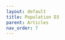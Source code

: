 ```yaml
---
layout: default
title: Population D3
parent: Articles
nav_order: 7
---
```


<style>

svg {
  font: 10px sans-serif;
}

.y.axis path {
  display: none;
}

.y.axis line {
  stroke: #fff;
  stroke-opacity: .2;
  shape-rendering: crispEdges;
}

.y.axis .zero line {
  stroke: #000;
  stroke-opacity: 1;
}

.title {
  font: 300 78px Helvetica Neue;
  fill: #666;
}

.birthyear,
.age {
  text-anchor: middle;
}

.birthyear {
  fill: #fff;
}

rect {
  fill-opacity: .6;
  fill: #e377c2;
}

rect:first-child {
  fill: #1f77b4;
}

</style>
<body>
<script src="//d3js.org/d3.v3.min.js"></script>
<script>

var margin = {top: 20, right: 40, bottom: 30, left: 20},
    width = 960 - margin.left - margin.right,
    height = 500 - margin.top - margin.bottom,
    barWidth = Math.floor(width / 19) - 1;

var x = d3.scale.linear()
    .range([barWidth / 2, width - barWidth / 2]);

var y = d3.scale.linear()
    .range([height, 0]);

var yAxis = d3.svg.axis()
    .scale(y)
    .orient("right")
    .tickSize(-width)
    .tickFormat(function(d) { return Math.round(d / 1e6) + "M"; });

// An SVG element with a bottom-right origin.
var svg = d3.select("body").append("svg")
    .attr("width", width + margin.left + margin.right)
    .attr("height", height + margin.top + margin.bottom)
  .append("g")
    .attr("transform", "translate(" + margin.left + "," + margin.top + ")");

// A sliding container to hold the bars by birthyear.
var birthyears = svg.append("g")
    .attr("class", "birthyears");

// A label for the current year.
var title = svg.append("text")
    .attr("class", "title")
    .attr("dy", ".71em")
    .text(2000);

d3.csv("population.csv", function(error, data) {

  // Convert strings to numbers.
  data.forEach(function(d) {
    d.people = +d.people;
    d.year = +d.year;
    d.age = +d.age;
  });

  // Compute the extent of the data set in age and years.
  var age1 = d3.max(data, function(d) { return d.age; }),
      year0 = d3.min(data, function(d) { return d.year; }),
      year1 = d3.max(data, function(d) { return d.year; }),
      year = year1;

  // Update the scale domains.
  x.domain([year1 - age1, year1]);
  y.domain([0, d3.max(data, function(d) { return d.people; })]);

  // Produce a map from year and birthyear to [male, female].
  data = d3.nest()
      .key(function(d) { return d.year; })
      .key(function(d) { return d.year - d.age; })
      .rollup(function(v) { return v.map(function(d) { return d.people; }); })
      .map(data);

  // Add an axis to show the population values.
  svg.append("g")
      .attr("class", "y axis")
      .attr("transform", "translate(" + width + ",0)")
      .call(yAxis)
    .selectAll("g")
    .filter(function(value) { return !value; })
      .classed("zero", true);

  // Add labeled rects for each birthyear (so that no enter or exit is required).
  var birthyear = birthyears.selectAll(".birthyear")
      .data(d3.range(year0 - age1, year1 + 1, 5))
    .enter().append("g")
      .attr("class", "birthyear")
      .attr("transform", function(birthyear) { return "translate(" + x(birthyear) + ",0)"; });

  birthyear.selectAll("rect")
      .data(function(birthyear) { return data[year][birthyear] || [0, 0]; })
    .enter().append("rect")
      .attr("x", -barWidth / 2)
      .attr("width", barWidth)
      .attr("y", y)
      .attr("height", function(value) { return height - y(value); });

  // Add labels to show birthyear.
  birthyear.append("text")
      .attr("y", height - 4)
      .text(function(birthyear) { return birthyear; });

  // Add labels to show age (separate; not animated).
  svg.selectAll(".age")
      .data(d3.range(0, age1 + 1, 5))
    .enter().append("text")
      .attr("class", "age")
      .attr("x", function(age) { return x(year - age); })
      .attr("y", height + 4)
      .attr("dy", ".71em")
      .text(function(age) { return age; });

  // Allow the arrow keys to change the displayed year.
  window.focus();
  d3.select(window).on("keydown", function() {
    switch (d3.event.keyCode) {
      case 37: year = Math.max(year0, year - 10); break;
      case 39: year = Math.min(year1, year + 10); break;
    }
    update();
  });

  function update() {
    if (!(year in data)) return;
    title.text(year);

    birthyears.transition()
        .duration(750)
        .attr("transform", "translate(" + (x(year1) - x(year)) + ",0)");

    birthyear.selectAll("rect")
        .data(function(birthyear) { return data[year][birthyear] || [0, 0]; })
      .transition()
        .duration(750)
        .attr("y", y)
        .attr("height", function(value) { return height - y(value); });
  }
});

</script>
